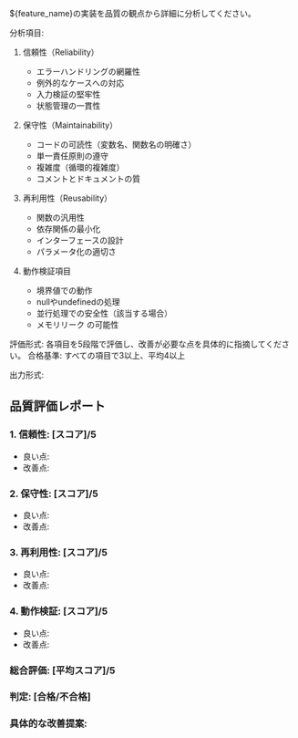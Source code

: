 ${feature_name}の実装を品質の観点から詳細に分析してください。

分析項目:
1. 信頼性（Reliability）
   - エラーハンドリングの網羅性
   - 例外的なケースへの対応
   - 入力検証の堅牢性
   - 状態管理の一貫性

2. 保守性（Maintainability）
   - コードの可読性（変数名、関数名の明確さ）
   - 単一責任原則の遵守
   - 複雑度（循環的複雑度）
   - コメントとドキュメントの質

3. 再利用性（Reusability）
   - 関数の汎用性
   - 依存関係の最小化
   - インターフェースの設計
   - パラメータ化の適切さ

4. 動作検証項目
   - 境界値での動作
   - nullやundefinedの処理
   - 並行処理での安全性（該当する場合）
   - メモリリーク の可能性

評価形式:
各項目を5段階で評価し、改善が必要な点を具体的に指摘してください。
合格基準: すべての項目で3以上、平均4以上

出力形式:
## 品質評価レポート
### 1. 信頼性: [スコア]/5
- 良い点:
- 改善点:

### 2. 保守性: [スコア]/5
- 良い点:
- 改善点:

### 3. 再利用性: [スコア]/5
- 良い点:
- 改善点:

### 4. 動作検証: [スコア]/5
- 良い点:
- 改善点:

### 総合評価: [平均スコア]/5
### 判定: [合格/不合格]

### 具体的な改善提案: